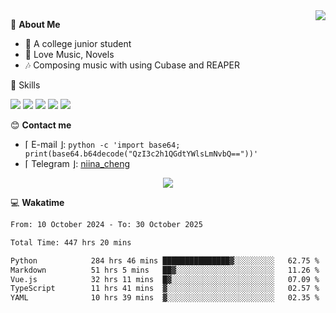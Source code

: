 <a href="#">
    <img align="right" src="https://github-readme-stats-tau-lilac-25.vercel.app/api?username=irorange27&count_private=true&show_icons=true&theme=transparent" />
</a>

💭 **About Me**

- 🏫 A college junior student
- 🍕 Love Music, Novels
- 🎶 Composing music with using Cubase and REAPER


🚀 Skills

![](https://img.shields.io/badge/-python-3e74a2?style=for-the-badge&logo=Python&logoColor=fff
)
![](https://img.shields.io/badge/-javascript-f0db4f?style=for-the-badge&logo=JavaScript&logoColor=fff
)
![](https://img.shields.io/badge/-vue3-41b883?style=for-the-badge&logo=Vue.js&logoColor=fff
)
![](https://img.shields.io/badge/-docker-2496ed?style=for-the-badge&logo=Docker&logoColor=fff
)
![](https://img.shields.io/badge/-linux-000000?style=for-the-badge&logo=Linux&logoColor=fff&color=000
)

😊 **Contact me**

- ⌈ E-mail ⌋: `python -c 'import base64; print(base64.b64decode("QzI3c2h1QGdtYWlsLmNvbQ=="))'`
- ⌈ Telegram ⌋: [niina_cheng](https://t.me/niina_cheng)

</p>
    <p align="center">
    <img src="https://profile-counter.glitch.me/{irorange27}/count.svg" />
</p>

💻 **Wakatime**

<!--START_SECTION:waka-->

```txt
From: 10 October 2024 - To: 30 October 2025

Total Time: 447 hrs 20 mins

Python            284 hrs 46 mins ███████████████▓░░░░░░░░░   62.75 %
Markdown          51 hrs 5 mins   ██▓░░░░░░░░░░░░░░░░░░░░░░   11.26 %
Vue.js            32 hrs 11 mins  █▓░░░░░░░░░░░░░░░░░░░░░░░   07.09 %
TypeScript        11 hrs 41 mins  ▓░░░░░░░░░░░░░░░░░░░░░░░░   02.57 %
YAML              10 hrs 39 mins  ▓░░░░░░░░░░░░░░░░░░░░░░░░   02.35 %
```

<!--END_SECTION:waka-->
